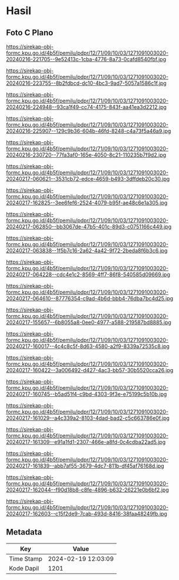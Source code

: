 # Hasil

## Foto C Plano

https://sirekap-obj-formc.kpu.go.id/4b5f/pemilu/pdpr/12/71/09/10/03/1271091003020-20240216-221705--9e52413c-1cba-4776-8a73-0cafd8540fbf.jpg

https://sirekap-obj-formc.kpu.go.id/4b5f/pemilu/pdpr/12/71/09/10/03/1271091003020-20240216-223755--8b2fdbcd-dc10-4bc3-9ad7-5057a1586c1f.jpg

https://sirekap-obj-formc.kpu.go.id/4b5f/pemilu/pdpr/12/71/09/10/03/1271091003020-20240216-224948--93ca1f49-cc74-4175-843f-aa41ea3d2212.jpg

https://sirekap-obj-formc.kpu.go.id/4b5f/pemilu/pdpr/12/71/09/10/03/1271091003020-20240216-225907--129c9b36-604b-46fd-8248-c4a73f5a46a9.jpg

https://sirekap-obj-formc.kpu.go.id/4b5f/pemilu/pdpr/12/71/09/10/03/1271091003020-20240216-230720--77fa3af0-165e-4050-8c21-110235b7f9d2.jpg

https://sirekap-obj-formc.kpu.go.id/4b5f/pemilu/pdpr/12/71/09/10/03/1271091003020-20240217-060621--3531cb72-edce-4659-b493-3dffdeb20c30.jpg

https://sirekap-obj-formc.kpu.go.id/4b5f/pemilu/pdpr/12/71/09/10/03/1271091003020-20240217-162825--3ee6fef6-2524-4079-b95f-ae48c6e1a305.jpg

https://sirekap-obj-formc.kpu.go.id/4b5f/pemilu/pdpr/12/71/09/10/03/1271091003020-20240217-062850--bb3067de-47b5-401c-89d3-c0751166c449.jpg

https://sirekap-obj-formc.kpu.go.id/4b5f/pemilu/pdpr/12/71/09/10/03/1271091003020-20240217-063838--1f5b7c16-2a62-4a42-9f72-2beda8f6b3c6.jpg

https://sirekap-obj-formc.kpu.go.id/4b5f/pemilu/pdpr/12/71/09/10/03/1271091003020-20240217-064228--cdc4e1c2-8569-4ff7-86f8-540585d09669.jpg

https://sirekap-obj-formc.kpu.go.id/4b5f/pemilu/pdpr/12/71/09/10/03/1271091003020-20240217-064610--87776354-c9ad-4b6d-bbb4-76dba7bc4d25.jpg

https://sirekap-obj-formc.kpu.go.id/4b5f/pemilu/pdpr/12/71/09/10/03/1271091003020-20240217-155657--6b8055a8-0ee0-4977-a588-219587bd8885.jpg

https://sirekap-obj-formc.kpu.go.id/4b5f/pemilu/pdpr/12/71/09/10/03/1271091003020-20240217-160017--4c4c8c5f-8d63-4580-a2f9-8339a72535c8.jpg

https://sirekap-obj-formc.kpu.go.id/4b5f/pemilu/pdpr/12/71/09/10/03/1271091003020-20240217-160422--3a006492-d427-4ac3-bb57-30b5520cca26.jpg

https://sirekap-obj-formc.kpu.go.id/4b5f/pemilu/pdpr/12/71/09/10/03/1271091003020-20240217-160745--b5ad51f4-c9bd-4303-9f3e-e75199c5b10b.jpg

https://sirekap-obj-formc.kpu.go.id/4b5f/pemilu/pdpr/12/71/09/10/03/1271091003020-20240217-161029--a4c339a2-8103-4dad-bad2-c5c663786e0f.jpg

https://sirekap-obj-formc.kpu.go.id/4b5f/pemilu/pdpr/12/71/09/10/03/1271091003020-20240217-161309--e91a1fd1-2307-466e-a8fd-0c4cdba22ad5.jpg

https://sirekap-obj-formc.kpu.go.id/4b5f/pemilu/pdpr/12/71/09/10/03/1271091003020-20240217-161839--abb7af55-3679-4dc7-811b-df45af76168d.jpg

https://sirekap-obj-formc.kpu.go.id/4b5f/pemilu/pdpr/12/71/09/10/03/1271091003020-20240217-162044--f90d18b8-c8fe-4896-b632-26221e0b6bf2.jpg

https://sirekap-obj-formc.kpu.go.id/4b5f/pemilu/pdpr/12/71/09/10/03/1271091003020-20240217-162603--c15f2de9-7cab-493d-8416-38faa48249fb.jpg


## Metadata

| Key        | Value               |
| ---------- | ------------------- |
| Time Stamp | 2024-02-19 12:03:09 |
| Kode Dapil | 1201                |



